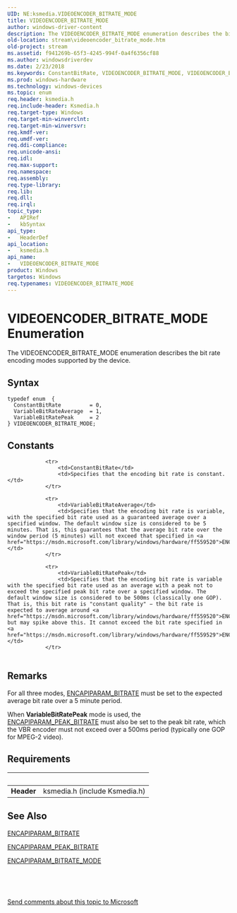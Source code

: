 ```yaml
---
UID: NE:ksmedia.VIDEOENCODER_BITRATE_MODE
title: VIDEOENCODER_BITRATE_MODE
author: windows-driver-content
description: The VIDEOENCODER_BITRATE_MODE enumeration describes the bit rate encoding modes supported by the device.
old-location: stream\videoencoder_bitrate_mode.htm
old-project: stream
ms.assetid: f941269b-65f3-4245-994f-0a4f6356cf88
ms.author: windowsdriverdev
ms.date: 2/23/2018
ms.keywords: ConstantBitRate, VIDEOENCODER_BITRATE_MODE, VIDEOENCODER_BITRATE_MODE enumeration [Streaming Media Devices], VariableBitRateAverage, VariableBitRatePeak, encoderef_9d060a81-91a8-4e1a-9043-17cbb179b386.xml, ksmedia/ConstantBitRate, ksmedia/VIDEOENCODER_BITRATE_MODE, ksmedia/VariableBitRateAverage, ksmedia/VariableBitRatePeak, stream.videoencoder_bitrate_mode
ms.prod: windows-hardware
ms.technology: windows-devices
ms.topic: enum
req.header: ksmedia.h
req.include-header: Ksmedia.h
req.target-type: Windows
req.target-min-winverclnt: 
req.target-min-winversvr: 
req.kmdf-ver: 
req.umdf-ver: 
req.ddi-compliance: 
req.unicode-ansi: 
req.idl: 
req.max-support: 
req.namespace: 
req.assembly: 
req.type-library: 
req.lib: 
req.dll: 
req.irql: 
topic_type:
-	APIRef
-	kbSyntax
api_type:
-	HeaderDef
api_location:
-	ksmedia.h
api_name:
-	VIDEOENCODER_BITRATE_MODE
product: Windows
targetos: Windows
req.typenames: VIDEOENCODER_BITRATE_MODE
---
```


# VIDEOENCODER_BITRATE_MODE Enumeration
The VIDEOENCODER_BITRATE_MODE enumeration describes the bit rate encoding modes supported by the device.

## Syntax
````
typedef enum  { 
  ConstantBitRate         = 0,
  VariableBitRateAverage  = 1,
  VariableBitRatePeak     = 2
} VIDEOENCODER_BITRATE_MODE;
````

## Constants

<table>
            
                <tr>
                    <td>ConstantBitRate</td>
                    <td>Specifies that the encoding bit rate is constant.</td>
                </tr>
            
                <tr>
                    <td>VariableBitRateAverage</td>
                    <td>Specifies that the encoding bit rate is variable, with the specified bit rate used as a guaranteed average over a specified window. The default window size is considered to be 5 minutes. That is, this guarantees that the average bit rate over the window period (5 minutes) will not exceed that specified in <a href="https://msdn.microsoft.com/library/windows/hardware/ff559520">ENCAPIPARAM_BITRATE</a>.</td>
                </tr>
            
                <tr>
                    <td>VariableBitRatePeak</td>
                    <td>Specifies that the encoding bit rate is variable with the specified bit rate used as an average with a peak not to exceed the specified peak bit rate over a specified window. The default window size is considered to be 500ms (classically one GOP). That is, this bit rate is "constant quality" − the bit rate is expected to average around <a href="https://msdn.microsoft.com/library/windows/hardware/ff559520">ENCAPIPARAM_BITRATE</a> but may spike above this. It cannot exceed the bit rate specified in <a href="https://msdn.microsoft.com/library/windows/hardware/ff559529">ENCAPIPARAM_PEAK_BITRATE</a>.</td>
                </tr>
</table>

## Remarks

For all three modes, <a href="https://msdn.microsoft.com/library/windows/hardware/ff559520">ENCAPIPARAM_BITRATE</a> must be set to the expected average bit rate over a 5 minute period.

When <b>VariableBitRatePeak</b> mode is used, the <a href="https://msdn.microsoft.com/library/windows/hardware/ff559529">ENCAPIPARAM_PEAK_BITRATE</a> must also be set to the peak bit rate, which the VBR encoder must not exceed over a 500ms period (typically one GOP for MPEG-2 video).

## Requirements
| &nbsp; | &nbsp; |
| ---- |:---- |
| **Header** | ksmedia.h (include Ksmedia.h) |

## See Also

<a href="https://msdn.microsoft.com/library/windows/hardware/ff559520">ENCAPIPARAM_BITRATE</a>



<a href="https://msdn.microsoft.com/library/windows/hardware/ff559529">ENCAPIPARAM_PEAK_BITRATE</a>



<a href="https://msdn.microsoft.com/library/windows/hardware/ff559524">ENCAPIPARAM_BITRATE_MODE</a>



 

 

<a href="mailto:wsddocfb@microsoft.com?subject=Documentation%20feedback [stream\stream]:%20VIDEOENCODER_BITRATE_MODE enumeration%20 RELEASE:%20(2/23/2018)&amp;body=%0A%0APRIVACY STATEMENT%0A%0AWe use your feedback to improve the documentation. We don't use your email address for any other purpose, and we'll remove your email address from our system after the issue that you're reporting is fixed. While we're working to fix this issue, we might send you an email message to ask for more info. Later, we might also send you an email message to let you know that we've addressed your feedback.%0A%0AFor more info about Microsoft's privacy policy, see http://privacy.microsoft.com/en-us/default.aspx." title="Send comments about this topic to Microsoft">Send comments about this topic to Microsoft</a>